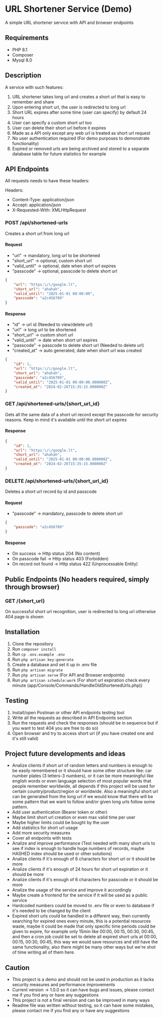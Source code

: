 # URL Shortener Service (Demo)
A simple URL shortener service with API and browser endpoints

## Requirements
- PHP 8.1
- Composer
- Mysql 8.0

## Description
A service with such features:
1. URL shortener takes long url and creates a short url that is easy to remember and share 
2. Upon entering short url, the user is redirected to long url
3. Short URL expires after some time (user can specify) by default 24 hours
4. User can specify a custom short url too 
5. User can delete their short url before it expires
6. Made as a API only except any web url is treated as short url request 
7. No user authentication required (For demo purposes to demonstrate functionality)
8. Expired or removed urls are being archived and stored to a separate database table for future statistics for example 

## API Endpoints
All requests needs to have these headers:

Headers:
- Content-Type: application/json
- Accept: application/json
- X-Requested-With: XMLHttpRequest

### POST /api/shortened-urls
Creates a short url from long url

#### Request
- "url" -> mandatory, long url to be shortened
- "short_url" -> optional, custom short url
- "valid_until" -> optional, date when short url expires
- "passcode" -> optional, passcode to delete short url

```json
{
    "url": "https:\/\/google.lt",
    "short_url": "ahahah",
    "valid_until": "2025-01-01 00:00:00",
    "passcode": "a2c456789"
}
```
#### Response
- "id" -> url id (Needed to view/delete url)
- "url" -> long url to be shortened
- "short_url" -> custom short url
- "valid_until" -> date when short url expires
- "passcode" -> passcode to delete short url (Needed to delete url)
- "created_at" -> auto generated, date when short url was created

```json
{
    "id": 1,
    "url": "https:\/\/google.lt",
    "short_url": "ahahah",
    "passcode": "a2c456789",
    "valid_until": "2025-01-01 00:00:00.000000Z",
    "created_at": "2024-02-26T15:35:15.000000Z"
}
```

### GET /api/shortened-urls/{short_url_id}
Gets all the same data of a short url record except the passcode for security reasons.
Keep in mind it's available until the short url expires

#### Response
```json
{
    "id": 1,
    "url": "https:\/\/google.lt",
    "short_url": "ahahah",
    "valid_until": "2025-01-01 00:00:00.000000Z",
    "created_at": "2024-02-26T15:35:15.000000Z"
}
```

### DELETE /api/shortened-urls/{short_url_id}
Deletes a short url record by id and passcode

#### Request
- "passcode" -> mandatory, passcode to delete short url

```json
{
    "passcode": "a2c456789"
}
```
#### Response
- On success -> Http status 204 (No content)
- On passcode fail -> Http status 403 (Forbidden)
- On record not found -> Http status 422 (Unprocessable Entity)

## Public Endpoints (No headers required, simply through browser)
### GET /{short_url}
On successful short url recognition, user is redirected to long url otherwise 404 page is shown

## Installation
1. Clone the repository
2. Run `composer install`
3. Run `cp .env.example .env`
4. Run `php artisan key:generate`
5. Create a database and set it up in .env file
6. Run `php artisan migrate`
7. Run `php artisan serve` (For API and Browser endpoints)
8. Run `php artisan schedule:work` (For short url expiration check every minute (app/Console/Commands/HandleOldShortenedUrls.php))

## Testing
1. Install/open Postman or other API endpoints testing tool
2. Write all the requests as described in API Endpoints section
3. Run the requests and check the responses (should be in sequence but if you want to test 404 you are free to do so)
4. Open browser and try to access short url (if you have created one and it's still valid)

## Project future developments and ideas
- Analize clients if short url of random letters and numbers is enough to be easily remembered or it should have some other structure like: car number plates (3 letters-3 numbers), or it can be more meaningful like english words or even language selection of most popular words that people remember worldwide, all depends if this project will be used for certain country/product/region or worldwide. Also a meaningful short url can be generated from the long url if we would know that there will be some pattern that we want to follow and/or given long urls follow some pattern.
- Add user authentication (Bearer token or other)
- Maybe limit short url creation or even max valid time per user
- Maybe higher limits could be bought by the user
- Add statistics for short url usage
- Add more security measures
- Cover all endpoints with tests
- Analize and improve performance (Test needed with many short urls to see if index is enough to handle huge numbers of records, maybe HASHED index should be used or other solutions)
- Analize clients if it's enough of 6 characters for short url or it should be more
- Analize clients if it's enough of 24 hours for short url expiration or it should be more
- Analize clients if it's enough of 6 characters for passcode or it should be more
- Analize the usage of the service and improve it accordingly
- Maybe create a frontend for the service if it will be used as a public service
- Hardcoded numbers could be moved to .env file or even to database if it's needed to be changed by the client
- Expired short urls could be handled in a different way, then currently searching for expired ones every minute, this is a potential resources waste, maybe it could be made that only specific time periods could be given to expire, for example only 15min like 00:00, 00:15, 00:30, 00:45, and then a cron job could be set to delete all expired short urls at 00:00, 00:15, 00:30, 00:45, this way we would save resources and still have the same functionality, also there might be many other ways but we're shot of time writing all of them here.

## Caution
- This project is a demo and should not be used in production as it lacks security measures and performance improvements
- Current version -> 1.0.0 so it can have bugs and issues, please contact me if you find any or have any suggestions
- This project is not a final version and can be improved in many ways
- Readme file was written without testing, so it can have some mistakes, please contact me if you find any or have any suggestions



